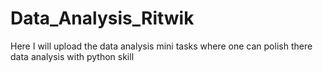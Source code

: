 # Data_Analysis_Ritwik
Here I will upload the data analysis mini tasks where one can polish there data analysis with python skill
